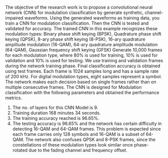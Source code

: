 The objective of the research work is to propose a convolutional neural network (CNN) for modulation classification by generate synthetic, channel-impaired waveforms. Using the generated waveforms as training data, you train a CNN for modulation classification. Then the CNN is tested and validated for accuracy.
The trained CNN in this example recognizes these modulation types: Binary phase shift keying (BPSK), Quadrature phase shift keying (QPSK), 8-ary phase shift keying (8-PSK), 16-ary quadrature amplitude modulation (16-QAM), 64-ary quadrature amplitude modulation (64-QAM), Gaussian frequency shift keying (GFSK)
Generate 10,000 frames for each modulation type, where 80% is used for training, 10% is used for validation and 10% is used for testing. We use training and validation frames during the network training phase. Final classification accuracy is obtained using test frames. Each frame is 1024 samples long and has a sample rate of 200 kHz. For digital modulation types, eight samples represent a symbol. The network makes each decision based on single frames rather than on multiple consecutive frames.
The CNN is designed for Modulation classification with the following parameters and obtained the performance metrics.
1. The no. of layers for this CNN Model is 9.
2. Training duration 168 minutes 34 seconds.
3. The training accuracy reached is 96.65%.
4. The testing accuracy is 96.65% and the network has certain difficulty in detecting 16-QAM and 64-QAM frames. This problem is expected since each frame carries only 128 symbols and 16-QAM is a subset of 64-QAM. The network also confuses QPSK and 8-PSK frames, since the constellations of these modulation types look similar once phase-rotated due to the fading channel and frequency offset.
